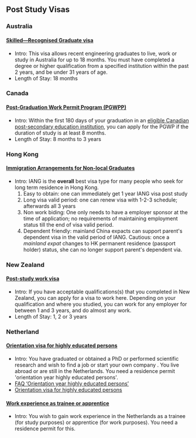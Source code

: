 ## Post Study Visas

### Australia

#### [Skilled—Recognised Graduate visa](https://immi.homeaffairs.gov.au/visas/getting-a-visa/visa-listing/skilled-recognition-graduate-476)

- Intro: This visa  allows recent engineering graduates to live, work or study in Australia for up to 18 months. You must have completed a degree or higher qualification from a specified institution within the past 2 years, and be under 31 years of age.
- Length of Stay: 18 months

### Canada

#### [Post-Graduation Work Permit Program (PGWPP)](https://www.canada.ca/en/immigration-refugees-citizenship/corporate/publications-manuals/operational-bulletins-manuals/temporary-residents/study-permits/post-graduation-work-permit-program.html)

- Intro: Within the first 180 days of your graduation in an [eligible Canadian post-secondary education institution](https://www.canada.ca/en/immigration-refugees-citizenship/corporate/publications-manuals/operational-bulletins-manuals/temporary-residents/study-permits/post-graduation-work-permit-program/institutions.html), you can apply for the PGWP if the duration of study is at least 8 months.
- Length of Stay: 8 months to 3 years

### Hong Kong

#### [Immigration Arrangements for Non-local Graduates](https://www.immd.gov.hk/eng/services/visas/IANG.html)

- Intro: IANG is the **overall** best visa type for many people who seek for long term residence in Hong Kong.
    1. Easy to obtain: one can immediately get 1 year IANG visa post study
    2. Long visa valid period: one can renew visa with 1-2-3 schedule; afterwards all 3 years
    3. Non work biding: One only needs to have a employer sponsor at the time of application; no requirements of maintaining employment status till the end of visa valid period.
    4. Dependent friendly: mainland China expacts can support parent's dependent visa in the valid period of IANG. Cautious: once a *mainland expat* changes to HK permanent residence (passport holder) status, she can no longer support parent's dependent via.

### New Zealand

#### [Post-study work visa](https://www.immigration.govt.nz/new-zealand-visas/apply-for-a-visa/about-visa/post-study-work-visa) 

- Intro: If you have acceptable qualifications(s) that you completed in New Zealand, you can apply for a visa to work here. Depending on your qualification and where you studied, you can work for any employer for between 1 and 3 years, and do almost any work.
- Length of Stay: 1, 2 or 3 years

### Netherland

#### [Orientation visa for highly educated persons](https://ind.nl/en/work/working_in_the_Netherlands/Pages/Looking-for-a-job-after-study-promotion-or-research.aspx) 

- Intro: You have graduated or obtained a PhD or performed scientific research and wish to find a job or start your own company . You live abroad or are still in the Netherlands. You need a residence permit 'orientation year highly educated persons'.
- [FAQ ‘Orientation year highly educated persons’](https://ind.nl/en/documents/faq_orientation_year_highly_educated_persons.pdf)
- [Orientation visa for highly educated persons](https://business.gov.nl/coming-to-the-netherlands/permits-and-visa/orientation-visa-for-highly-educated-persons/)

#### [Work experience as trainee or apprentice](https://ind.nl/en/work/working_in_the_Netherlands/Pages/Work-experience-as-trainee-or-apprentice.aspx)

- Intro: You wish to gain work experience in the Netherlands as a trainee (for study purposes) or apprentice (for work purposes). You need a residence permit for this.
